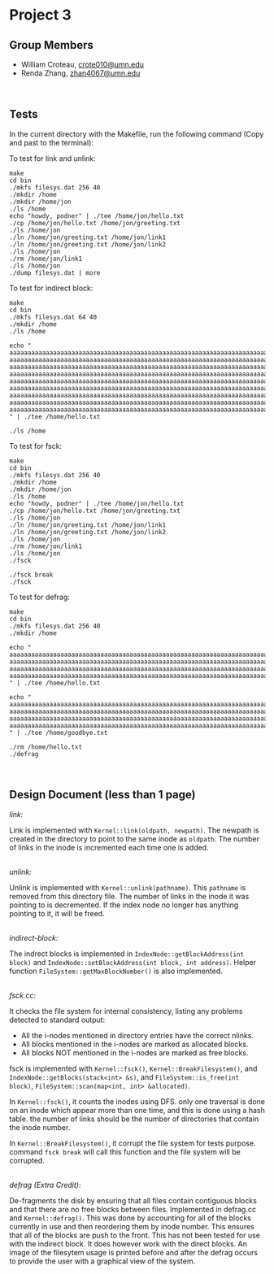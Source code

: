 # Project 3

Group Members
--------------------------------------------------------------------------------
- William Croteau, crote010@umn.edu
- Renda Zhang, zhan4067@umn.edu
<br>

Tests
--------------------------------------------------------------------------------
In the current directory with the Makefile,
run the following command (Copy and past to the terminal):

To test for link and unlink:
```
make
cd bin
./mkfs filesys.dat 256 40
./mkdir /home
./mkdir /home/jon
./ls /home
echo "howdy, podner" | ./tee /home/jon/hello.txt
./cp /home/jon/hello.txt /home/jon/greeting.txt
./ls /home/jon
./ln /home/jon/greeting.txt /home/jon/link1
./ln /home/jon/greeting.txt /home/jon/link2
./ls /home/jon
./rm /home/jon/link1
./ls /home/jon
./dump filesys.dat | more
```

To test for indirect block:
```
make
cd bin
./mkfs filesys.dat 64 40
./mkdir /home
./ls /home

echo "
aaaaaaaaaaaaaaaaaaaaaaaaaaaaaaaaaaaaaaaaaaaaaaaaaaaaaaaaaaaaaaaaaaaaaaaaaaaaaaaa
aaaaaaaaaaaaaaaaaaaaaaaaaaaaaaaaaaaaaaaaaaaaaaaaaaaaaaaaaaaaaaaaaaaaaaaaaaaaaaaa
aaaaaaaaaaaaaaaaaaaaaaaaaaaaaaaaaaaaaaaaaaaaaaaaaaaaaaaaaaaaaaaaaaaaaaaaaaaaaaaa
aaaaaaaaaaaaaaaaaaaaaaaaaaaaaaaaaaaaaaaaaaaaaaaaaaaaaaaaaaaaaaaaaaaaaaaaaaaaaaaa
aaaaaaaaaaaaaaaaaaaaaaaaaaaaaaaaaaaaaaaaaaaaaaaaaaaaaaaaaaaaaaaaaaaaaaaaaaaaaaaa
aaaaaaaaaaaaaaaaaaaaaaaaaaaaaaaaaaaaaaaaaaaaaaaaaaaaaaaaaaaaaaaaaaaaaaaaaaaaaaaa
aaaaaaaaaaaaaaaaaaaaaaaaaaaaaaaaaaaaaaaaaaaaaaaaaaaaaaaaaaaaaaaaaaaaaaaaaaaaaaaa
aaaaaaaaaaaaaaaaaaaaaaaaaaaaaaaaaaaaaaaaaaaaaaaaaaaaaaaaaaaaaaaaaaaaaaaaaaaaaaaa
aaaaaaaaaaaaaaaaaaaaaaaaaaaaaaaaaaaaaaaaaaaaaaaaaaaaaaaaaaaaaaaaaaaaaaaaaaaaaaaa
" | ./tee /home/hello.txt

./ls /home

```


To test for fsck:
```
make
cd bin
./mkfs filesys.dat 256 40
./mkdir /home
./mkdir /home/jon
./ls /home
echo "howdy, podner" | ./tee /home/jon/hello.txt
./cp /home/jon/hello.txt /home/jon/greeting.txt
./ls /home/jon
./ln /home/jon/greeting.txt /home/jon/link1
./ln /home/jon/greeting.txt /home/jon/link2
./ls /home/jon
./rm /home/jon/link1
./ls /home/jon
./fsck

./fsck break
./fsck

```

To test for defrag:
```
make
cd bin
./mkfs filesys.dat 256 40
./mkdir /home

echo "
aaaaaaaaaaaaaaaaaaaaaaaaaaaaaaaaaaaaaaaaaaaaaaaaaaaaaaaaaaaaaaaaaaaaaaaaaaaaaaaa
aaaaaaaaaaaaaaaaaaaaaaaaaaaaaaaaaaaaaaaaaaaaaaaaaaaaaaaaaaaaaaaaaaaaaaaaaaaaaaaa
aaaaaaaaaaaaaaaaaaaaaaaaaaaaaaaaaaaaaaaaaaaaaaaaaaaaaaaaaaaaaaaaaaaaaaaaaaaaaaaa
aaaaaaaaaaaaaaaaaaaaaaaaaaaaaaaaaaaaaaaaaaaaaaaaaaaaaaaaaaaaaaaaaaaaaaaaaaaaaaaa
" | ./tee /home/hello.txt

echo "
aaaaaaaaaaaaaaaaaaaaaaaaaaaaaaaaaaaaaaaaaaaaaaaaaaaaaaaaaaaaaaaaaaaaaaaaaaaaaaaa
aaaaaaaaaaaaaaaaaaaaaaaaaaaaaaaaaaaaaaaaaaaaaaaaaaaaaaaaaaaaaaaaaaaaaaaaaaaaaaaa
aaaaaaaaaaaaaaaaaaaaaaaaaaaaaaaaaaaaaaaaaaaaaaaaaaaaaaaaaaaaaaaaaaaaaaaaaaaaaaaa
aaaaaaaaaaaaaaaaaaaaaaaaaaaaaaaaaaaaaaaaaaaaaaaaaaaaaaaaaaaaaaaaaaaaaaaaaaaaaaaa
" | ./tee /home/goodbye.txt

./rm /home/hello.txt
./defrag
```
<br>


Design Document (less than 1 page)
--------------------------------------------------------------------------------
*link:*

Link is implemented with `Kernel::link(oldpath, newpath)`. The newpath is created in the
directory to point to the same inode as `oldpath`. The number of links in the inode is
incremented each time one is added.
<br>
<br>

*unlink:*

Unlink is implemented with `Kernel::unlink(pathname)`. This `pathname` is removed from
this directory file. The number of links in the inode it was pointing to is decremented.
If the index node no longer has anything pointing to it, it will be freed.
<br>
<br>

*indirect-block:*

The indrect blocks is implemented in `IndexNode::getBlockAddress(int block)` and
`IndexNode::setBlockAddress(int block, int address)`. Helper function
`FileSystem::getMaxBlockNumber()` is also implemented.
<br>
<br>

*fsck.cc:*

It checks the file system for internal consistency, listing any problems
detected to standard output:
- All the i-nodes mentioned in directory entries have the correct nlinks.
- All blocks mentioned in the i-nodes are marked as allocated blocks.
- All blocks NOT mentioned in the i-nodes are marked as free blocks.

fsck is implemented with `Kernel::fsck()`, `Kernel::BreakFilesystem()`, and
`IndexNode::getBlocks(stack<int> &s)`, and `FileSystem::is_free(int block)`,
`FileSystem::scan(map<int, int> &allocated)`.

In `Kernel::fsck()`, it counts the inodes using DFS. only one traversal is done on
an inode which appear more than one time, and this is done using a hash table.
the number of links should be the number of directories that contain the inode
number.

In `Kernel::BreakFilesystem()`, it corrupt the file system for tests purpose.
command `fsck break` will call this function and the file system will be
corrupted.
<br>
<br>

*defrag (Extra Credit):*

De-fragments the disk by ensuring that all files contain contiguous blocks and
that there are no free blocks between files. Implemented in defrag.cc and `Kernel::defrag()`.
This was done by accounting for all of the blocks
currently in use and then reordering them by inode number. This
ensures that all of the blocks are push to the front. This has not been tested
for use with the indirect block. It does however work with the direct blocks.
An image of the filesytem usage is printed before and after the defrag occurs to
provide the user with a graphical view of the system.
